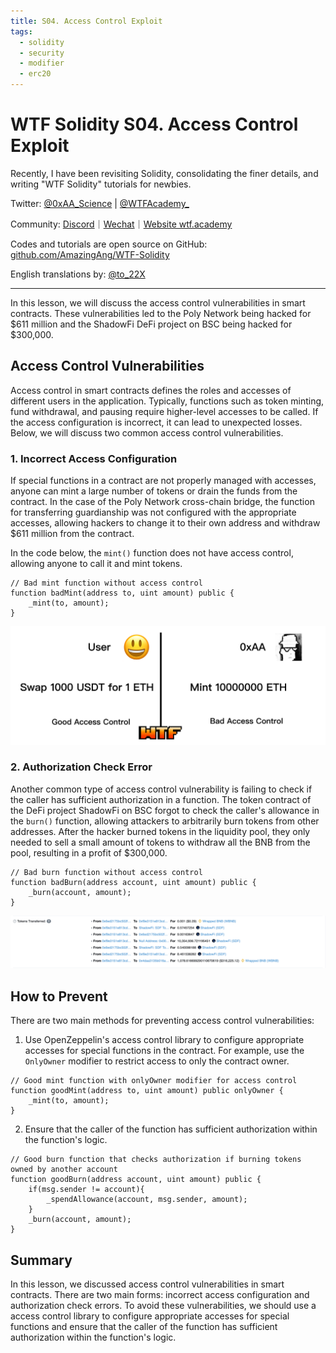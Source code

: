 ```yaml
---
title: S04. Access Control Exploit
tags:
  - solidity
  - security
  - modifier
  - erc20
---
```


# WTF Solidity S04. Access Control Exploit

Recently, I have been revisiting Solidity, consolidating the finer details, and writing "WTF Solidity" tutorials for newbies. 

Twitter: [@0xAA_Science](https://twitter.com/0xAA_Science) | [@WTFAcademy_](https://twitter.com/WTFAcademy_)

Community: [Discord](https://discord.gg/5akcruXrsk)｜[Wechat](https://docs.google.com/forms/d/e/1FAIpQLSe4KGT8Sh6sJ7hedQRuIYirOoZK_85miz3dw7vA1-YjodgJ-A/viewform?usp=sf_link)｜[Website wtf.academy](https://wtf.academy)

Codes and tutorials are open source on GitHub: [github.com/AmazingAng/WTF-Solidity](https://github.com/AmazingAng/WTF-Solidity)

English translations by: [@to_22X](https://twitter.com/to_22X)

-----

In this lesson, we will discuss the access control vulnerabilities in smart contracts. These vulnerabilities led to the Poly Network being hacked for $611 million and the ShadowFi DeFi project on BSC being hacked for $300,000.

## Access Control Vulnerabilities

Access control in smart contracts defines the roles and accesses of different users in the application. Typically, functions such as token minting, fund withdrawal, and pausing require higher-level accesses to be called. If the access configuration is incorrect, it can lead to unexpected losses. Below, we will discuss two common access control vulnerabilities.

### 1. Incorrect Access Configuration

If special functions in a contract are not properly managed with accesses, anyone can mint a large number of tokens or drain the funds from the contract. In the case of the Poly Network cross-chain bridge, the function for transferring guardianship was not configured with the appropriate accesses, allowing hackers to change it to their own address and withdraw $611 million from the contract.

In the code below, the `mint()` function does not have access control, allowing anyone to call it and mint tokens.

```solidity
// Bad mint function without access control
function badMint(address to, uint amount) public {
    _mint(to, amount);
}
```

![](./img/S04-1.png)

### 2. Authorization Check Error

Another common type of access control vulnerability is failing to check if the caller has sufficient authorization in a function. The token contract of the DeFi project ShadowFi on BSC forgot to check the caller's allowance in the `burn()` function, allowing attackers to arbitrarily burn tokens from other addresses. After the hacker burned tokens in the liquidity pool, they only needed to sell a small amount of tokens to withdraw all the BNB from the pool, resulting in a profit of $300,000.

```solidity
// Bad burn function without access control
function badBurn(address account, uint amount) public {
    _burn(account, amount);
}
```

![](./img/S04-2.png)

## How to Prevent

There are two main methods for preventing access control vulnerabilities:

1. Use OpenZeppelin's access control library to configure appropriate accesses for special functions in the contract. For example, use the `OnlyOwner` modifier to restrict access to only the contract owner.

```solidity
// Good mint function with onlyOwner modifier for access control
function goodMint(address to, uint amount) public onlyOwner {
    _mint(to, amount);
}
```

2. Ensure that the caller of the function has sufficient authorization within the function's logic.

```solidity
// Good burn function that checks authorization if burning tokens owned by another account
function goodBurn(address account, uint amount) public {
    if(msg.sender != account){
        _spendAllowance(account, msg.sender, amount);
    }
    _burn(account, amount);
}
```

## Summary

In this lesson, we discussed access control vulnerabilities in smart contracts. There are two main forms: incorrect access configuration and authorization check errors. To avoid these vulnerabilities, we should use a access control library to configure appropriate accesses for special functions and ensure that the caller of the function has sufficient authorization within the function's logic.
